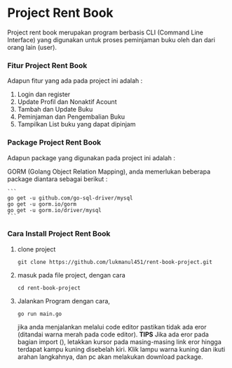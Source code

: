 # Project Rent Book

Project rent book merupakan program berbasis CLI (Command Line Interface) yang digunakan untuk proses peminjaman buku oleh dan dari orang lain (user).

### Fitur Project Rent Book

Adapun fitur yang ada pada project ini adalah :

1. Login dan register
2. Update Profil dan Nonaktif Acount
3. Tambah dan Update Buku 
4. Peminjaman dan Pengembalian Buku
5. Tampilkan List buku yang dapat dipinjam


### Package Project Rent Book

Adapun package yang digunakan pada project ini adalah :

GORM (Golang Object Relation Mapping), anda memerlukan beberapa package diantara sebagai berikut :


    ```
    go get -u github.com/go-sql-driver/mysql
    go get -u gorm.io/gorm
    go get -u gorm.io/driver/mysql
    ```


### Cara Install Project Rent Book

1. clone project
    ```
    git clone https://github.com/lukmanul451/rent-book-project.git
    ```
2. masuk pada file project, dengan cara
    ```
    cd rent-book-project
    ```
3. Jalankan Program dengan cara, 
    ```
    go run main.go
    ```
    jika anda menjalankan melalui code editor pastikan tidak ada eror (ditandai warna merah pada code editor).
**TIPS**
    Jika ada eror pada bagian import (), letakkan kursor pada masing-masing link eror hingga terdapat kampu kuning disebelah kiri.
    Klik lampu warna kuning dan ikuti arahan langkahnya, dan pc akan melakukan download package.


    